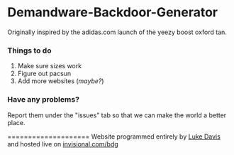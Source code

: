 # Demandware-Backdoor-Generator
Originally inspired by the adidas.com launch of the yeezy boost oxford tan.

### Things to do
1. Make sure sizes work
2. Figure out pacsun
3. Add more websites (_maybe?_) 

### Have any problems?
Report them under the "issues" tab so that we can make the world a better place.

====================
Website programmed entirely by [Luke Davis](http://luked.me/ "Luke Davis") and hosted live on [invisional.com/bdg](http://invisional.com/bdg "invisional.com/bdg")
